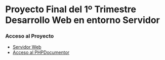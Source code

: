 <h1>Proyecto Final del 1º Trimestre Desarrollo Web en entorno Servidor</h1>

<h3>Acceso al Proyecto</h3>
<ul>
  <li><a href="http://51.254.116.159/proyecto_dsw_mvc/" target="_blank">Servidor Web</a></li>
  <li><a href="http://51.254.116.159/phpdocumentor_ivan/" target="_blank">Acceso al PHPDocumentor</a></li>
</ul>
